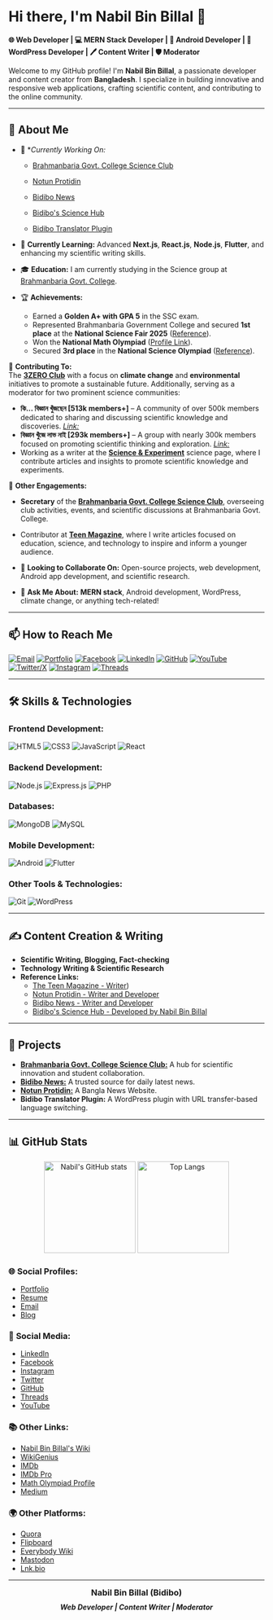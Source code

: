 

# Hi there, I'm Nabil Bin Billal 👋

**🌐 Web Developer | 💻 MERN Stack Developer | 📱 Android Developer | 🌟 WordPress Developer | 🖊️ Content Writer | 🛡️ Moderator**

Welcome to my GitHub profile! I'm **Nabil Bin Billal**, a passionate developer and content creator from **Bangladesh**. I specialize in building innovative and responsive web applications, crafting scientific content, and contributing to the online community.

---

## 🌟 **About Me**

- 🔭 **Currently Working On:*
    - [Brahmanbaria Govt. College Science Club](https://bgc.edu.bd/science-club/)

  - [Notun Protidin](https://www.notunprotidin.xyz/)
  - [Bidibo News](https://www.bidibo.xyz)
  - [Bidibo's Science Hub](https://science.bidibo.xyz)
  - [Bidibo Translator Plugin](https://plugins.bidibo.xyz/)

- 🌱 **Currently Learning:** Advanced **Next.js**, **React.js**, **Node.js**, **Flutter**, and enhancing my scientific writing skills.

- 🎓 **Education:** I am currently studying in the Science group at [Brahmanbaria Govt. College](https://bgc.edu.bd).

- 🏆 **Achievements:**
  - Earned a **Golden A+ with GPA 5** in the SSC exam.
  - Represented Brahmanbaria Government College and secured **1st place** at the **National Science Fair 2025** ([Reference](https://www.linkedin.com/posts/nabilbinbillal_proudmoment-sciencefair-hsc2026-activity-7284583963136815104-Q6ZT)).
  - Won the **National Math Olympiad** ([Profile Link](https://online.matholympiad.org.bd/profile/606972)).
  - Secured **3rd place** in the **National Science Olympiad** ([Reference](https://www.linkedin.com/posts/nabilbinbillal_receiving-prize-for-securing-3rd-prize-in-activity-7284605520240357376-eUje)).


🌿 **Contributing To:**  
The **[3ZERO Club](https://3zero.club/)** with a focus on **climate change** and **environmental** initiatives to promote a sustainable future. Additionally, serving as a moderator for two prominent science communities:
- **কি... বিজ্ঞান খুঁজছেন [513k members+]** – A community of over 500k members dedicated to sharing and discussing scientific knowledge and discoveries. [*Link:*](https://www.facebook.com/groups/777602136864885)  
- **বিজ্ঞান খুঁজে লাভ নাই [293k members+]** – A group with nearly 300k members focused on promoting scientific thinking and exploration. [*Link:*](https://www.facebook.com/groups/1092290431877571)  
- Working as a writer at the **[Science & Experiment](https://www.facebook.com/sciandexp)** science page, where I contribute articles and insights to promote scientific knowledge and experiments.

🌿 **Other Engagements:**  
- **Secretary** of the **[Brahmanbaria Govt. College Science Club](https://bgc.edu.bd/science-club)**, overseeing club activities, events, and scientific discussions at Brahmanbaria Govt. College.  
- Contributor at **[Teen Magazine](https://www.theteenmagazine.com/writers/nabil-bin-billal)**, where I write articles focused on education, science, and technology to inspire and inform a younger audience.

- 👯 **Looking to Collaborate On:** Open-source projects, web development, Android app development, and scientific research.

- 💬 **Ask Me About:** **MERN stack**, Android development, WordPress, climate change, or anything tech-related!

---

## 📫 **How to Reach Me**

<p align="left">
  <a href="mailto:nabilbinbillal@gmail.com" target="_blank"><img src="https://img.shields.io/badge/Email-D14836?style=for-the-badge&logo=gmail&logoColor=white" alt="Email"></a>
  <a href="https://nabilbinbillal.github.io" target="_blank"><img src="https://img.shields.io/badge/GitHub Pages-222222?style=for-the-badge&logo=GitHub-Pages&logoColor=white" alt="Portfolio"></a>
  <a href="https://www.facebook.com/nabilbinbillal" target="_blank"><img src="https://img.shields.io/badge/Facebook-%231877F2.svg?style=for-the-badge&logo=Facebook&logoColor=white" alt="Facebook"></a>
  <a href="https://www.linkedin.com/in/nabilbinbillal" target="_blank"><img src="https://img.shields.io/badge/LinkedIn-%230077B5.svg?style=for-the-badge&logo=LinkedIn&logoColor=white" alt="LinkedIn"></a>
  <a href="https://github.com/nabilbinbillal" target="_blank"><img src="https://img.shields.io/badge/GitHub-181717?style=for-the-badge&logo=GitHub&logoColor=white" alt="GitHub"></a>
  <a href="https://www.youtube.com/@NabilBinBillal" target="_blank"><img src="https://img.shields.io/badge/YouTube-%23FF0000.svg?style=for-the-badge&logo=YouTube&logoColor=white" alt="YouTube"></a>
  <a href="https://x.com/nabilbinbillal" target="_blank"><img src="https://img.shields.io/badge/Twitter-%231DA1F2.svg?style=for-the-badge&logo=Twitter&logoColor=white" alt="Twitter/X"></a>
  <a href="https://www.instagram.com/nabilbinbillal" target="_blank"><img src="https://img.shields.io/badge/Instagram-%23E4405F.svg?style=for-the-badge&logo=Instagram&logoColor=white" alt="Instagram"></a>
  <a href="https://www.threads.net/@nabilbinbillal" target="_blank"><img src="https://img.shields.io/badge/Threads-%23000000.svg?style=for-the-badge&logo=Threads&logoColor=white" alt="Threads"></a>
</p>

---

## 🛠️ **Skills & Technologies**

### **Frontend Development:**
![HTML5](https://img.shields.io/badge/HTML5-E34F26?style=for-the-badge&logo=html5&logoColor=white)
![CSS3](https://img.shields.io/badge/CSS3-%231572B6.svg?style=for-the-badge&logo=css3&logoColor=white)
![JavaScript](https://img.shields.io/badge/JavaScript-%23323330.svg?style=for-the-badge&logo=javascript&logoColor=%23F7DF1E)
![React](https://img.shields.io/badge/React-%2320232a.svg?style=for-the-badge&logo=react&logoColor=%2361DAFB)

### **Backend Development:**
![Node.js](https://img.shields.io/badge/Node.js-%2343853D.svg?style=for-the-badge&logo=node.js&logoColor=white)
![Express.js](https://img.shields.io/badge/Express.js-%23404d59.svg?style=for-the-badge&logo=express&logoColor=%2361DAFB)
![PHP](https://img.shields.io/badge/PHP-%23777BB4.svg?style=for-the-badge&logo=php&logoColor=white)

### **Databases:**
![MongoDB](https://img.shields.io/badge/MongoDB-%234ea94b.svg?style=for-the-badge&logo=mongodb&logoColor=white)
![MySQL](https://img.shields.io/badge/MySQL-%2300f.svg?style=for-the-badge&logo=mysql&logoColor=white)

### **Mobile Development:**
![Android](https://img.shields.io/badge/Android-%233DDC84.svg?style=for-the-badge&logo=android&logoColor=white)
![Flutter](https://img.shields.io/badge/Flutter-%2302569B.svg?style=for-the-badge&logo=flutter&logoColor=white)

### **Other Tools & Technologies:**
![Git](https://img.shields.io/badge/Git-%23F05033.svg?style=for-the-badge&logo=git&logoColor=white)
![WordPress](https://img.shields.io/badge/WordPress-%23117AC9.svg?style=for-the-badge&logo=wordpress&logoColor=white)

---

## ✍️ **Content Creation & Writing**

- **Scientific Writing, Blogging, Fact-checking**
- **Technology Writing & Scientific Research**
- **Reference Links:**
  - [The Teen Magazine - Writer](https://www.theteenmagazine.com/writers/nabil-bin-billal))
  - [Notun Protidin - Writer and Developer](https://www.notunprotidin.xyz/author/nabil-bin-billal/)
  - [Bidibo News - Writer and Developer](https://bidibo.xyz/author/nabil-bin-billal)
  - [Bidibo's Science Hub - Developed by Nabil Bin Billal](https://science.bidibo.xyz/)

---

## 🚀 **Projects**
- **[Brahmanbaria Govt. College Science Club:](https://www.brahmanbariascienceclub.xyz)** A hub for scientific innovation and student collaboration.
- **[Bidibo News:](https://www.bidibo.xyz)** A trusted source for daily latest news.
- **[Notun Protidin:](https://www.notunprotidin.xyz)** A Bangla News Website.
- **Bidibo Translator Plugin:** A WordPress plugin with URL transfer-based language switching.

---

## 📊 **GitHub Stats**

<div align="center">
  <img height="180em" src="https://github-readme-stats.vercel.app/api?username=nabilbinbillal&show_icons=true&theme=radical" alt="Nabil's GitHub stats"/>
  <img height="180em" src="https://github-readme-stats.vercel.app/api/top-langs/?username=nabilbinbillal&layout=compact&theme=radical" alt="Top Langs"/>
</div>

### 🌐 **Social Profiles:**
- [Portfolio](https://nabilbinbillal.github.io)
- [Resume](https://drive.google.com/file/d/1-UTkainhtBAIA2CtC_WQ3xmYHd6VHE2L/view?usp=drivesdk)
- [Email](mailto:nabilbinbillal@gmail.com)
- [Blog](https://nabilbinbillal.github.io/blog/)

### 📱 **Social Media:**
- [LinkedIn](https://www.linkedin.com/in/nabilbinbillal)
- [Facebook](https://www.facebook.com/nabilbinbillal)
- [Instagram](https://www.instagram.com/nabilbinbillal)
- [Twitter](https://x.com/nabilbinbillal)
- [GitHub](https://github.com/nabilbinbillal)
- [Threads](https://www.threads.net/@nabilbinbillal)
- [YouTube](https://www.youtube.com/@NabilBinBillal)

### 📚 **Other Links:**
- [Nabil Bin Billal's Wiki](https://nabilbinbillal.github.io/wiki/)
- [WikiGenius](https://wikigenius.org/Nabil_Bin_Billal)
- [IMDb](https://m.imdb.com/name/nm17032707/)
- [IMDb Pro](https://pro.imdb.com/name/nm17032707/)
- [Math Olympiad Profile](https://online.matholympiad.org.bd/profile/606972?%2Fprofile%2F606972=)
- [Medium](https://medium.com/@nabilbinbillal)

### 🌍 **Other Platforms:**
- [Quora](https://www.quora.com/profile/Nabil-Bin-Billal)
- [Flipboard](https://flipboard.com/@NabilBinBillal)
- [Everybody Wiki](https://en.everybodywiki.com/Nabil_Bin_Billal)
- [Mastodon](https://mastodon.social/@NabilBinBillal)
- [Lnk.bio](https://lnk.bio/nabilbinbillal)


---
<div align="center">
  <h3 style="font-weight: bold; margin: 10px 0;">
    <a href="https://nabilbinbillal.github.io" style="text-decoration: none; color: inherit;">Nabil Bin Billal (Bidibo)</a>
  </h3>
  <p style="font-weight: bold; font-style: italic; margin: 5px 0;">Web Developer | Content Writer | Moderator</p>
</div>




